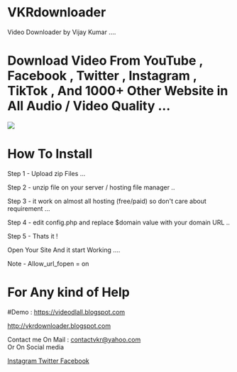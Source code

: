 # VKRdownloader 

Video Downloader by  Vijay Kumar ....

# Download Video From YouTube , Facebook , Twitter , Instagram , TikTok , And  1000+ Other Website in All Audio / Video Quality ...
<a href="https://www.buymeacoffee.com/theofficialvkr"><img src="https://img.buymeacoffee.com/button-api/?text=Buy me a coffee&emoji=&slug=theofficialvkr&button_colour=BD5FFF&font_colour=ffffff&font_family=Cookie&outline_colour=000000&coffee_colour=FFDD00"></a>

# How To Install 

Step 1 - Upload zip Files ...

Step 2 - unzip file on your server / hosting file manager ..

Step 3 - it work on almost all hosting (free/paid) so don't care about requirement ...

Step 4 - edit config.php and replace $domain value with your domain URL .. 

Step 5 - Thats it !

Open Your Site And it start Working ....

Note - Allow_url_fopen = on

# For Any kind of Help 

#Demo : 
https://videodlall.blogspot.com

http://vkrdownloader.blogspot.com

Contact me On Mail      : contactvkr@yahoo.com  
Or On Social media 

<a href="https://instagram.com/theofficialvkr"> 
Instagram </a>

<a href="https://twitter.com/theofficialvkr"> 
Twitter </a><a href="https://facebook.com/theofficialvkr"> 
Facebook </a>
